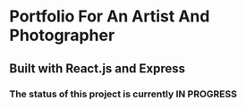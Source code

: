 # Portfolio For An Artist And Photographer

## Built with React.js and Express

### The status of this project is currently IN PROGRESS

